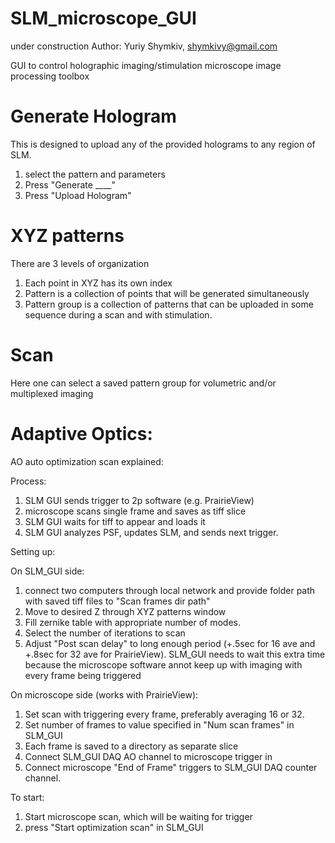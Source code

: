 # SLM_microscope_GUI
under construction
Author: Yuriy Shymkiv, shymkivy@gmail.com

GUI to control holographic imaging/stimulation microscope
	image processing toolbox



# Generate Hologram
This is designed to upload any of the provided holograms to any region of SLM. 
1. select the pattern and parameters
2. Press "Generate ____"
3. Press "Upload Hologram"

# XYZ patterns
There are 3 levels of organization
1. Each point in XYZ has its own index
2. Pattern is a collection of points that will be generated simultaneously
3. Pattern group is a collection of patterns that can be uploaded in some sequence during a scan and with stimulation.  

# Scan
Here one can select a saved pattern group for volumetric and/or multiplexed imaging

# Adaptive Optics:
AO auto optimization scan explained:

Process:
1. SLM GUI sends trigger to 2p software (e.g. PrairieView)
2. microscope scans single frame and saves as tiff slice
3. SLM GUI waits for tiff to appear and loads it
4. SLM GUI analyzes PSF, updates SLM, and sends next trigger.

Setting up:

On SLM_GUI side:
1. connect two computers through local network and provide folder path with saved tiff files to "Scan frames dir path"
2. Move to desired Z through XYZ patterns window
3. Fill zernike table with appropriate number of modes.
4. Select the number of iterations to scan 
5. Adjust "Post scan delay" to long enough period (+.5sec for 16 ave and +.8sec for 32 ave for PrairieView). SLM_GUI needs to wait this extra time because the microscope software annot keep up with imaging with every frame being triggered

On microscope side (works with PrairieView):
1. Set scan with triggering every frame, preferably averaging 16 or 32.
2. Set number of frames to value specified in "Num scan frames" in SLM_GUI
3. Each frame is saved to a directory as separate slice
4. Connect SLM_GUI DAQ AO channel to microscope trigger in
5. Connect microscope "End of Frame" triggers to SLM_GUI DAQ counter channel.

To start:
1. Start microscope scan, which will be waiting for trigger
2. press "Start optimization scan" in SLM_GUI



